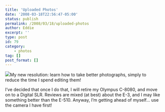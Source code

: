```yaml
---
title: 'Uploaded Photos'
date: '2008-03-18T22:56:47-05:00'
status: publish
permalink: /2008/03/18/uploaded-photos
author: Eddie
excerpt: ''
type: post
id: 79
category:
    - photos
tag: []
post_format: []
---
```

[![](http://farm3.static.flickr.com/2327/2344026927_f9d790229f_m.jpg)](http://www.flickr.com/people/ed_welker)My new resolution: learn how to take better photographs, simply to reduce the time I spend editing them!

I’ve decided that once I do that, I will retire my Olympus C-8080, and move on to a Digital SLR. Reviews are mixed (at best) about the E-3, and I may like something better than the E-510. Anyway, I’m getting ahead of myself... use the camera I have first!